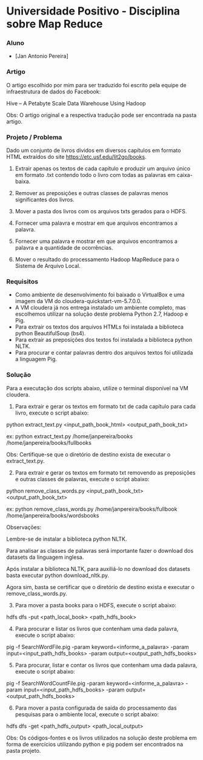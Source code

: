 # Universidade Positivo - Disciplina sobre Map Reduce

### Aluno

  - [Jan Antonio Pereira]

### Artigo

O artigo escolhido por mim para ser traduzido foi escrito pela equipe de infraestrutura de dados do Facebook:

Hive – A Petabyte Scale Data Warehouse Using Hadoop

Obs: O artigo original e a respectiva tradução pode ser encontrada na pasta artigo.


### Projeto / Problema

Dado um conjunto de livros dividos em diversos capítulos em formato HTML extraídos do site https://etc.usf.edu/lit2go/books.


1) Extrair apenas os textos de cada capítulo e produzir um arquivo único em formato .txt contendo todo o livro com todas as palavras em caixa-baixa.

2) Remover as preposições e outras classes de palavras menos significantes dos livros.

3) Mover a pasta dos livros com os arquivos txts gerados para o HDFS. 

4) Fornecer uma palavra e mostrar em que arquivos encontramos a palavra.

5) Fornecer uma palavra e mostrar em que arquivos encontramos a palavra e a quantidade de ocorrências.

6) Mover o resultado do processamento Hadoop MapReduce para o Sistema de Arquivo Local. 


### Requisitos

  - Como ambiente de desenvolvimento foi baixado o VirtualBox e uma imagem da VM do cloudera-quickstart-vm-5.7.0.0.
  - A VM cloudera já nos entrega instalado um ambiente completo, mas escolhemos utilizar na solução deste problema Python 2.7, Hadoop e Pig.
  - Para extrair os textos dos arquivos HTMLs foi instalada a biblioteca python BeautifulSoup (bs4).
  - Para extrair as preposições dos textos foi instalada a biblioteca python NLTK.
  - Para procurar e contar palavras dentro dos arquivos textos foi utilizada a linguagem Pig.
  
  
### Solução

Para a executação dos scripts abaixo, utilize o terminal disponível na VM cloudera.


1) Para extrair e gerar os textos em formato txt de cada capítulo para cada livro, execute o script abaixo:

python extract_text.py <input_path_book_html> <output_path_book_txt>

ex:  python extract_text.py /home/janpereira/books /home/janpereira/books/fullbooks

Obs: Certifique-se que o diretório de destino exista de executar o extract_text.py. 


2) Para extrair e gerar os textos em formato txt removendo as preposições e outras classes de palavras, execute o script abaixo:

python remove_class_words.py <input_path_book_txt> <output_path_book_txt>

ex: python remove_class_words.py /home/janpereira/books/fullbook /home/janpereira/books/wordsbooks

Observações:

Lembre-se de instalar a biblioteca python NLTK.

Para analisar as classes de palavras será importante fazer o download dos datasets da linguagem inglesa.

Após instalar a biblioteca NLTK, para auxiliá-lo no download dos datasets basta executar python download_nltk.py.

Agora sim, basta se certificar que o diretório de destino exista e executar o remove_class_words.py.


3) Para mover a pasta books para o HDFS, execute o script abaixo:

hdfs dfs -put <path_local_book> <path_hdfs_book>


4) Para procurar e listar os livros que contenham uma dada palavra, execute o script abaixo:

pig -f SearchWordFile.pig -param keyword=<informe_a_palavra> -param input=<input_path_hdfs_books> -param output=<output_path_hdfs_books>


5) Para procurar, listar e contar os livros que contenham uma dada palavra, execute o script abaixo:

pig -f SearchWordCountFile.pig -param keyword=<informe_a_palavra> -param input=<input_path_hdfs_books> -param output=<output_path_hdfs_books>


6) Para mover a pasta configurada de saída do processamento das pesquisas para o ambiente local, execute o script abaixo:

hdfs dfs -get <path_hdfs_output> <path_local_output>


Obs: Os códigos-fontes e os livros utilizados na solução deste problema em forma de exercícios utilizando python e pig podem ser encontrados na pasta projeto.
